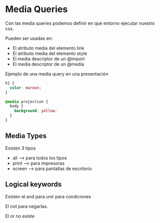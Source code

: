 # Media Queries

Con las media queries podemos definir en que entorno ejecutar nuestro css.

Pueden ser usadas en:

- El atributo media del elemento link
- El atributo media del elemento style
- El media descriptor de un @import
- El media descriptor de un @media

Ejemplo de una media query en una presentación

```css
h1 {
  color: maroon;
}

@media projection {
  body {
    background: yellow;
  }
}
```

## Media Types

Existen 3 tipos

- all --> para todos los tipos
- print --> para impresoras
- screen --> para pantallas de escritorio

## Logical keywords

Existen el and para unir para condiciones

El not para negarlas.

El or no existe
